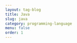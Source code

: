 ```yaml
---
layout: tag-blog
title: Java
slug: java
category: programming-language
menu: false
order: 1
---
```

